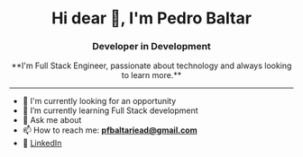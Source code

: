 <h1 align="center">Hi dear 👋, I'm Pedro Baltar</h1>
<h3 align="center">Developer in Development</h3>

<div align="center">
  **I'm Full Stack Engineer, passionate about technology and always looking to learn more.**
</div>


<hr>


- 🔭 I'm currently looking for an opportunity
- 🌱 I’m currently learning Full Stack development
- 💬 Ask me about
- 📫 How to reach me: **pfbaltariead@gmail.com**
- 💼 [LinkedIn](https://www.linkedin.com/in/pedro-felipe-baltar-2a26a31ab/)

